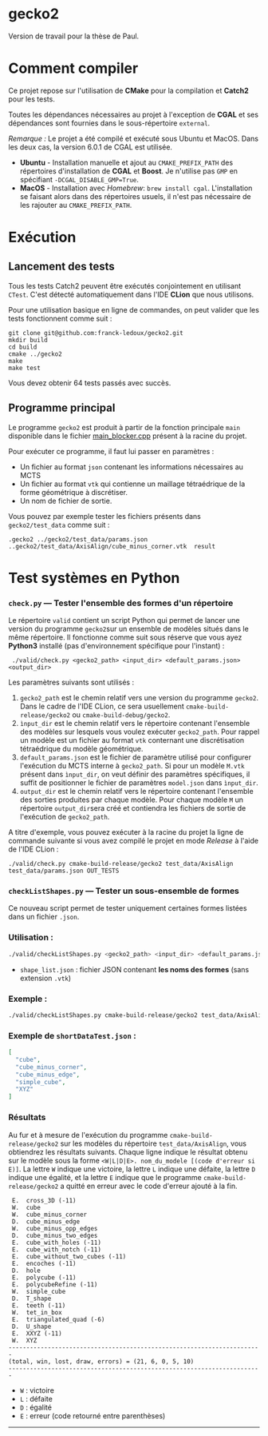 # gecko2
Version de travail pour la thèse de Paul. 

# Comment compiler

Ce projet repose sur l'utilisation de **CMake** pour la compilation et **Catch2** pour les tests.

Toutes les dépendances nécessaires au projet à l'exception de **CGAL** et ses dépendances sont fournies dans le 
sous-répertoire `external`. 

*Remarque :* Le projet a été compilé et exécuté sous Ubuntu et MacOS.
Dans les deux cas, la version 6.0.1 de CGAL est utilisée.
- **Ubuntu** - Installation manuelle et ajout au `CMAKE_PREFIX_PATH` des répertoires
d'installation de **CGAL** et **Boost**. Je n'utilise pas `GMP` en spécifiant `-DCGAL_DISABLE_GMP=True`. 
- **MacOS** - Installation avec *Homebrew*: `brew install cgal`. L'installation se faisant alors dans des répertoires 
usuels, il n'est pas nécessaire de les rajouter au `CMAKE_PREFIX_PATH`.

# Exécution 

## Lancement des tests 
Tous les tests Catch2 peuvent être exécutés conjointement en utilisant `CTest`. C'est détecté automatiquement
dans l'IDE **CLion** que nous utilisons.

Pour une utilisation basique en ligne de commandes, on peut valider que les tests
fonctionnent comme suit :

```shell
git clone git@github.com:franck-ledoux/gecko2.git
mkdir build
cd build
cmake ../gecko2
make 
make test
```
Vous devez obtenir 64 tests passés avec succès.

## Programme principal

Le programme `gecko2` est produit à partir de la fonction principale `main` disponible
dans le fichier [main_blocker.cpp](main_blocker.cpp) présent à la racine du projet.

Pour exécuter ce programme, il faut lui passer en paramètres :
- Un fichier au format `json` contenant les informations nécessaires au MCTS
- Un fichier au format `vtk` qui contienne un maillage tétraédrique de la forme géométrique
à discrétiser.
- Un nom de fichier de sortie.

Vous pouvez par exemple tester les fichiers présents dans `gecko2/test_data` comme suit :

```shell   
.gecko2 ../gecko2/test_data/params.json ..gecko2/test_data/AxisAlign/cube_minus_corner.vtk  result
```

# Test systèmes en Python

### `check.py` — Tester l'ensemble des formes d'un répertoire

Le répertoire `valid` contient un script Python qui permet de lancer une version du programme
`gecko2`sur un ensemble de modèles situés dans le même répertoire. Il fonctionne comme suit sous réserve que vous
ayez **Python3** installé (pas d'environnement spécifique pour l'instant) :

```shell
 ./valid/check.py <gecko2_path> <input_dir> <default_params.json> <output_dir>
```
Les paramètres suivants sont utilisés :
1. `gecko2_path` est le chemin relatif vers une version du programme `gecko2`. Dans le cadre de l'IDE CLion, ce sera
usuellement `cmake-build-release/gecko2` ou `cmake-build-debug/gecko2`.
2. `ìnput_dir` est le chemin relatif vers le répertoire contenant l'ensemble des modèles sur lesquels vous voulez
exécuter `gecko2_path`. Pour rappel un modèle est un fichier au format `vtk` conternant une discrétisation tétraédrique
du modèle géométrique.
3. `default_params.json` est le fichier de paramètre utilisé pour configurer l'exécution du MCTS interne à 
`gecko2_path`. Si pour un modèle `M.vtk` présent dans `ìnput_dir`, on veut définir des paramètres spécifiques, il suffit 
de positionner le fichier de paramètres `model.json` dans  `ìnput_dir`.
4. `output_dir` est le chemin relatif vers le répertoire contenant l'ensemble des sorties produites par chaque modèle.
Pour chaque modèle `M` un répertoire `output_dir`sera créé et contiendra les fichiers de sortie de l'exécution 
de `gecko2_path`.

A titre d'exemple, vous pouvez exécuter à la racine du projet la ligne de commande suivante si vous avez compilé le projet
en mode *Release* à l'aide de l'IDE CLion :
```shell
./valid/check.py cmake-build-release/gecko2 test_data/AxisAlign test_data/params.json OUT_TESTS
```

### `checkListShapes.py` — Tester un sous-ensemble de formes

Ce nouveau script permet de tester uniquement certaines formes listées dans un fichier `.json`.

### Utilisation :

```bash
./valid/checkListShapes.py <gecko2_path> <input_dir> <default_params.json> <output_dir> <shape_list.json>
```

- `shape_list.json` : fichier JSON contenant **les noms des formes** (sans extension `.vtk`)

### Exemple :

```bash
./valid/checkListShapes.py cmake-build-release/gecko2 test_data/AxisAlign test_data/params.json OUT_TESTS test_data/AxisAlign/shortDataTest.json
```

### Exemple de `shortDataTest.json` :

```json
[
  "cube",
  "cube_minus_corner",
  "cube_minus_edge",
  "simple_cube",
  "XYZ"
]
```

###  Résultats
Au fur et à mesure de l'exécution du programme `cmake-build-release/gecko2` sur les modèles du répertoire
`test_data/AxisAlign`, vous obtiendrez les résultats suivants. Chaque ligne indique le résultat obtenu sur le modèle 
sous la forme `<W|L|D|E>. nom_du_modele [(code d'erreur si E)]`. La lettre `W` indique une victoire,  la lettre `L` 
indique une défaite, la lettre `D` indique une égalité, et la lettre `E` indique que le programme 
`cmake-build-release/gecko2` a quitté en erreur avec le code d'erreur ajouté à la fin.

```
 E.  cross_3D (-11)
 W.  cube
 W.  cube_minus_corner
 D.  cube_minus_edge
 W.  cube_minus_opp_edges
 D.  cube_minus_two_edges
 E.  cube_with_holes (-11)
 E.  cube_with_notch (-11)
 E.  cube_without_two_cubes (-11)
 E.  encoches (-11)
 D.  hole
 E.  polycube (-11)
 E.  polycubeRefine (-11)
 W.  simple_cube
 D.  T_shape
 E.  teeth (-11)
 W.  tet_in_box
 E.  triangulated_quad (-6)
 D.  U_shape
 E.  XXYZ (-11)
 W.  XYZ
-----------------------------------------------------------------------
(total, win, lost, draw, errors) = (21, 6, 0, 5, 10)
-----------------------------------------------------------------------
```
- `W` : victoire
- `L` : défaite
- `D` : égalité
- `E` : erreur (code retourné entre parenthèses)

---